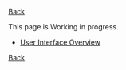 [Back](../../../videomass_use.md)

This page is Working in progress.

- [User Interface Overview](1-User_Interface_Overview_ru.pdf)  

[Back](../../../videomass_use.md)
